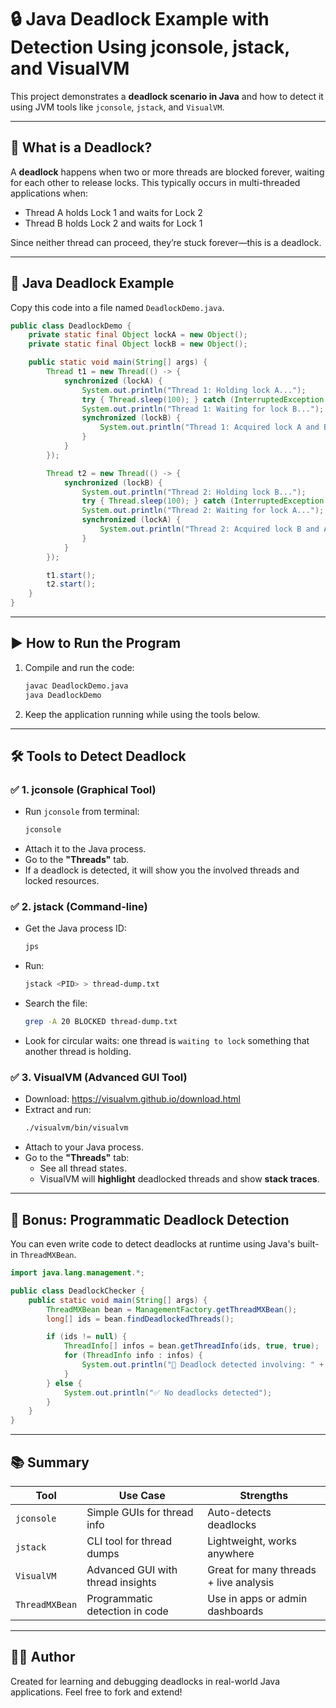 # 🔒 Java Deadlock Example with Detection Using jconsole, jstack, and VisualVM

This project demonstrates a **deadlock scenario in Java** and how to detect it using JVM tools like `jconsole`, `jstack`, and `VisualVM`.

---

## 🧠 What is a Deadlock?

A **deadlock** happens when two or more threads are blocked forever, waiting for each other to release locks. This typically occurs in multi-threaded applications when:
- Thread A holds Lock 1 and waits for Lock 2
- Thread B holds Lock 2 and waits for Lock 1

Since neither thread can proceed, they’re stuck forever—this is a deadlock.

---

## 📌 Java Deadlock Example

Copy this code into a file named `DeadlockDemo.java`.

```java
public class DeadlockDemo {
    private static final Object lockA = new Object();
    private static final Object lockB = new Object();

    public static void main(String[] args) {
        Thread t1 = new Thread(() -> {
            synchronized (lockA) {
                System.out.println("Thread 1: Holding lock A...");
                try { Thread.sleep(100); } catch (InterruptedException ignored) {}
                System.out.println("Thread 1: Waiting for lock B...");
                synchronized (lockB) {
                    System.out.println("Thread 1: Acquired lock A and B");
                }
            }
        });

        Thread t2 = new Thread(() -> {
            synchronized (lockB) {
                System.out.println("Thread 2: Holding lock B...");
                try { Thread.sleep(100); } catch (InterruptedException ignored) {}
                System.out.println("Thread 2: Waiting for lock A...");
                synchronized (lockA) {
                    System.out.println("Thread 2: Acquired lock B and A");
                }
            }
        });

        t1.start();
        t2.start();
    }
}
```

---

## ▶️ How to Run the Program

1. Compile and run the code:
   ```bash
   javac DeadlockDemo.java
   java DeadlockDemo
   ```

2. Keep the application running while using the tools below.

---

## 🛠️ Tools to Detect Deadlock

### ✅ 1. jconsole (Graphical Tool)
- Run `jconsole` from terminal:
  ```bash
  jconsole
  ```
- Attach it to the Java process.
- Go to the **"Threads"** tab.
- If a deadlock is detected, it will show you the involved threads and locked resources.

### ✅ 2. jstack (Command-line)
- Get the Java process ID:
  ```bash
  jps
  ```
- Run:
  ```bash
  jstack <PID> > thread-dump.txt
  ```
- Search the file:
  ```bash
  grep -A 20 BLOCKED thread-dump.txt
  ```
- Look for circular waits: one thread is `waiting to lock` something that another thread is holding.

### ✅ 3. VisualVM (Advanced GUI Tool)
- Download: https://visualvm.github.io/download.html
- Extract and run:
  ```bash
  ./visualvm/bin/visualvm
  ```
- Attach to your Java process.
- Go to the **"Threads"** tab:
    - See all thread states.
    - VisualVM will **highlight** deadlocked threads and show **stack traces**.

---

## 🧪 Bonus: Programmatic Deadlock Detection

You can even write code to detect deadlocks at runtime using Java's built-in `ThreadMXBean`.

```java
import java.lang.management.*;

public class DeadlockChecker {
    public static void main(String[] args) {
        ThreadMXBean bean = ManagementFactory.getThreadMXBean();
        long[] ids = bean.findDeadlockedThreads();

        if (ids != null) {
            ThreadInfo[] infos = bean.getThreadInfo(ids, true, true);
            for (ThreadInfo info : infos) {
                System.out.println("🔴 Deadlock detected involving: " + info.getThreadName());
            }
        } else {
            System.out.println("✅ No deadlocks detected");
        }
    }
}
```

---

## 📚 Summary

| Tool        | Use Case                          | Strengths                       |
|-------------|-----------------------------------|----------------------------------|
| `jconsole`  | Simple GUIs for thread info       | Auto-detects deadlocks          |
| `jstack`    | CLI tool for thread dumps         | Lightweight, works anywhere     |
| `VisualVM`  | Advanced GUI with thread insights | Great for many threads + live analysis |
| `ThreadMXBean` | Programmatic detection in code | Use in apps or admin dashboards |

---

## 👨‍💻 Author

Created for learning and debugging deadlocks in real-world Java applications. Feel free to fork and extend!
